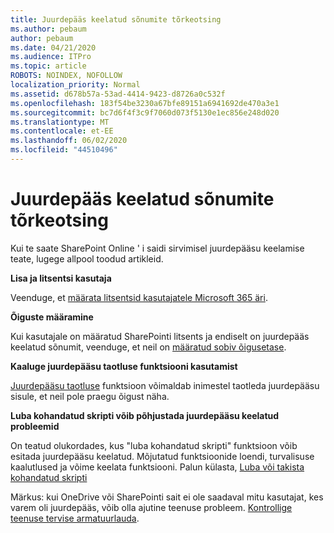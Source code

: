 ```yaml
---
title: Juurdepääs keelatud sõnumite tõrkeotsing
ms.author: pebaum
author: pebaum
ms.date: 04/21/2020
ms.audience: ITPro
ms.topic: article
ROBOTS: NOINDEX, NOFOLLOW
localization_priority: Normal
ms.assetid: d678b57a-53ad-4414-9423-d8726a0c532f
ms.openlocfilehash: 183f54be3230a67bfe89151a6941692de470a3e1
ms.sourcegitcommit: bc7d6f4f3c9f7060d073f5130e1ec856e248d020
ms.translationtype: MT
ms.contentlocale: et-EE
ms.lasthandoff: 06/02/2020
ms.locfileid: "44510496"
---
```

# <a name="troubleshoot-access-denied-messages"></a>Juurdepääs keelatud sõnumite tõrkeotsing

Kui te saate SharePoint Online ' i saidi sirvimisel juurdepääsu keelamise teate, lugege allpool toodud artikleid.

**Lisa ja litsentsi kasutaja**

Veenduge, et [määrata litsentsid kasutajatele Microsoft 365 äri](https://docs.microsoft.com/microsoft-365/admin/add-users/add-users).

**Õiguste määramine**

Kui kasutajale on määratud SharePointi litsents ja endiselt on juurdepääs keelatud sõnumit, veenduge, et neil on [määratud sobiv õigusetase](https://docs.microsoft.com/sharepoint/understanding-permission-levels).

**Kaaluge juurdepääsu taotluse funktsiooni kasutamist**

[Juurdepääsu taotluse](https://support.office.com/article/Set-up-and-manage-access-requests-94B26E0B-2822-49D4-929A-8455698654B3) funktsioon võimaldab inimestel taotleda juurdepääsu sisule, et neil pole praegu õigust näha. 

**Luba kohandatud skripti võib põhjustada juurdepääsu keelatud probleemid**

On teatud olukordades, kus "luba kohandatud skripti" funktsioon võib esitada juurdepääsu keelatud. Mõjutatud funktsioonide loendi, turvalisuse kaalutlused ja võime keelata funktsiooni. Palun külasta, [Luba või takista kohandatud skripti](https://docs.microsoft.com/sharepoint/allow-or-prevent-custom-script)

Märkus: kui OneDrive või SharePointi sait ei ole saadaval mitu kasutajat, kes varem oli juurdepääs, võib olla ajutine teenuse probleem. [Kontrollige teenuse tervise armatuurlauda](https://portal.office.com/adminportal/home#/servicehealth).


  

